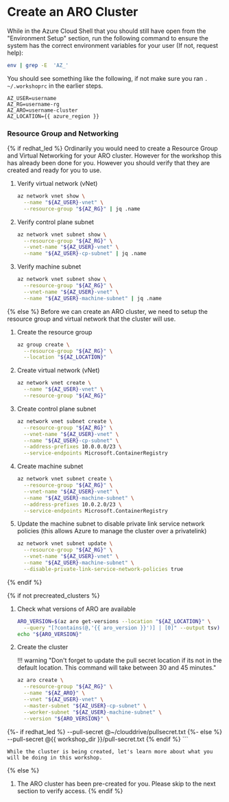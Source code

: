 # Create an ARO Cluster

While in the Azure Cloud Shell that you should still have open from the "Environment Setup" section, run the following command to ensure the system has the correct environment variables for your user (If not, request help):

```bash
env | grep -E  'AZ_'
```

You should see something like the following, if not make sure you ran `. ~/.workshoprc` in the earlier steps.

```{.text .no-copy}
AZ_USER=username
AZ_RG=username-rg
AZ_ARO=username-cluster
AZ_LOCATION={{ azure_region }}
```

### Resource Group and Networking

{% if redhat_led %}
Ordinarily you would need to create a Resource Group and Virtual Networking for your ARO cluster.  However for the workshop this has already been done for you. However you should verify that they are created and ready for you to use.

1. Verify virtual network (vNet)

    ```bash
    az network vnet show \
      --name "${AZ_USER}-vnet" \
      --resource-group "${AZ_RG}" | jq .name
    ```

2. Verify control plane subnet

    ```bash
    az network vnet subnet show \
      --resource-group "${AZ_RG}" \
      --vnet-name "${AZ_USER}-vnet" \
      --name "${AZ_USER}-cp-subnet" | jq .name
    ```

3. Verify machine subnet

    ```bash
    az network vnet subnet show \
      --resource-group "${AZ_RG}" \
      --vnet-name "${AZ_USER}-vnet" \
      --name "${AZ_USER}-machine-subnet" | jq .name
    ```

{% else %}
Before we can create an ARO cluster, we need to setup the resource group and virtual network that the cluster will use.

1. Create the resource group

    ```bash
    az group create \
      --resource-group "${AZ_RG}" \
      --location "${AZ_LOCATION}"
    ```

1. Create virtual network (vNet)

    ```bash
    az network vnet create \
      --name "${AZ_USER}-vnet" \
      --resource-group "${AZ_RG}"
    ```

2. Create control plane subnet

    ```bash
    az network vnet subnet create \
      --resource-group "${AZ_RG}" \
      --vnet-name "${AZ_USER}-vnet" \
      --name "${AZ_USER}-cp-subnet" \
      --address-prefixes 10.0.0.0/23 \
      --service-endpoints Microsoft.ContainerRegistry
    ```

3. Create machine subnet

    ```bash
    az network vnet subnet create \
      --resource-group "${AZ_RG}" \
      --vnet-name "${AZ_USER}-vnet" \
      --name "${AZ_USER}-machine-subnet" \
      --address-prefixes 10.0.2.0/23 \
      --service-endpoints Microsoft.ContainerRegistry
    ```

1. Update the machine subnet to disable private link service network policies (this allows Azure to manage the cluster over a privatelink)

    ```bash
    az network vnet subnet update \
      --resource-group "${AZ_RG}" \
      --vnet-name "${AZ_USER}-vnet" \
      --name "${AZ_USER}-machine-subnet" \
      --disable-private-link-service-network-policies true
    ```
{% endif %}


{% if not precreated_clusters %}

1. Check what versions of ARO are available

    ```bash
    ARO_VERSION=$(az aro get-versions --location "${AZ_LOCATION}" \
      --query "[?contains(@,'{{ aro_version }}')] | [0]" --output tsv)
    echo "${ARO_VERSION}"
    ```


6. Create the cluster

    !!! warning "Don't forget to update the pull secret location if its not in the default location. This command will take between 30 and 45 minutes."

    ```bash
    az aro create \
      --resource-group "${AZ_RG}" \
      --name "${AZ_ARO}" \
      --vnet "${AZ_USER}-vnet" \
      --master-subnet "${AZ_USER}-cp-subnet" \
      --worker-subnet "${AZ_USER}-machine-subnet" \
      --version "${ARO_VERSION}" \
{%- if redhat_led %}
      --pull-secret @~/clouddrive/pullsecret.txt
{%- else %}
      --pull-secret @{{ workshop_dir }}/pull-secret.txt
{% endif %}
    ```

    While the cluster is being created, let's learn more about what you will be doing in this workshop.
{% else %}

1. The ARO cluster has been pre-created for you.  Please skip to the next section to verify access.
{% endif %}
